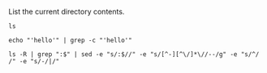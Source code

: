 
List the current directory contents.

```bash|{type:'command'}
ls
```

```bash|{type:'command', shell:'bash'}
echo "'hello'" | grep -c "'hello'"
```

```bash|{type:'command', shell:'bash'}
ls -R | grep ":$" | sed -e "s/:$//" -e "s/[^-][^\/]*\//--/g" -e "s/^/ /" -e "s/-/|/"
```